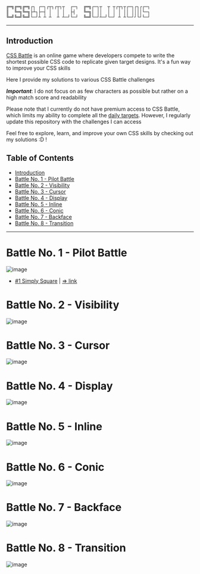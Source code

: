 ```
╔═╗╔═╗╔═╗┌┐ ┌─┐┌┬┐┌┬┐┬  ┌─┐  ╔═╗┌─┐┬  ┬ ┬┌┬┐┬┌─┐┌┐┌┌─┐
║  ╚═╗╚═╗├┴┐├─┤ │  │ │  ├┤   ╚═╗│ ││  │ │ │ ││ ││││└─┐
╚═╝╚═╝╚═╝└─┘┴ ┴ ┴  ┴ ┴─┘└─┘  ╚═╝└─┘┴─┘└─┘ ┴ ┴└─┘┘└┘└─┘
```
---

## Introduction
[CSS Battle](https://cssbattle.dev/) is an online game where developers compete to write the shortest possible CSS code to replicate given target designs. It's a fun way to improve your CSS skills

Here I provide my solutions to various CSS Battle challenges

**_*Important*_**: I do not focus on as few characters as possible but rather on a high match score and readability

Please note that I currently do not have premium access to CSS Battle, which limits my ability to complete all the [daily targets](./Daily%20Targets/). However, I regularly update this repository with the challenges I can access

Feel free to explore, learn, and improve your own CSS skills by checking out my solutions :D !

## Table of Contents

- [Introduction](#introduction)
- [Battle No. 1 - Pilot Battle](#battle-no-1---pilot-battle)
- [Battle No. 2 - Visibility](#battle-no-2---visibility)
- [Battle No. 3 - Cursor](#battle-no-3---cursor)
- [Battle No. 4 - Display](#battle-no-4---display)
- [Battle No. 5 - Inline](#battle-no-5---inline)
- [Battle No. 6 - Conic](#battle-no-6---conic)
- [Battle No. 7 - Backface](#battle-no-7---backface)
- [Battle No. 8 - Transition](#battle-no-8---transition)

---

# Battle No. 1 - Pilot Battle

![image](https://github.com/user-attachments/assets/344bddee-16c3-4fc8-a2dd-92c11a8b4f4a)

- [#1 Simply Square](./Monthly%20Targets/Battle-01-PilotBattle/01-SimplySquare.html) | [=> link](https://cssbattle.dev/play/1)

# Battle No. 2 - Visibility

![image](https://github.com/user-attachments/assets/e77da1b1-c1b7-45ac-b575-064d59a2c90b)

# Battle No. 3 - Cursor

![image](https://github.com/user-attachments/assets/997a16ea-3d50-48be-bc5f-3f73416e741f)

# Battle No. 4 - Display

![image](https://github.com/user-attachments/assets/07de63bb-0006-43ed-b925-343ee8a997de)

# Battle No. 5 - Inline

![image](https://github.com/user-attachments/assets/fab833d9-dd9b-4f4f-be65-874183c55b73)

# Battle No. 6 - Conic

![image](https://github.com/user-attachments/assets/64bb4767-f5e7-4fd8-a397-4fb7b0e22c11)

# Battle No. 7 - Backface

![image](https://github.com/user-attachments/assets/407a8afb-c338-4590-844c-3e9e6b80dbc2)

# Battle No. 8 - Transition

![image](https://github.com/user-attachments/assets/341ba34c-8c1f-4a1d-a689-e76823cdec43)
